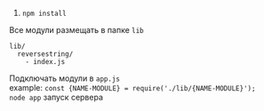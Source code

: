 1. `npm install`  

Все модули размещать в папке `lib` 
```
lib/
  reversestring/
    - index.js
```  
Подключать модули в `app.js`    
example: `const {NAME-MODULE} = require('./lib/{NAME-MODULE}');`   
`node app` запуск сервера   
